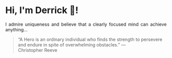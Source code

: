 # Hi, I'm Derrick 👋!
<p align="justify">I admire uniqueness and believe that a clearly focused mind can achieve anything...</p> 
<!-- #quote-start -->
<blockquote>&ldquo;A Hero is an ordinary individual who finds the strength to persevere and endure in spite of overwhelming obstacles.&rdquo; &mdash; <footer>Christopher Reeve</footer></blockquote>
<!-- #quote-end -->
